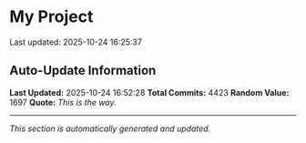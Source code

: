 # My Project


Last updated: 2025-10-24 16:25:37














































































































































































































































































































































































































































































































































































































































































































































































































































































































































































































































































































































































































































































































































































































































































































































































































































































































































































































































































































































































































































































































































































































































































































































































































































































































































































































































































































































































































































































































































































































































































































































































































































































































































































































































































































































































































































































































































































































































































































































































































































































































































































































































































































































































































































































































































































































































































































































































































































































































































































































## Auto-Update Information

**Last Updated:** 2025-10-24 16:52:28
**Total Commits:** 4423
**Random Value:** 1697
**Quote:** _This is the way._

---
_This section is automatically generated and updated._